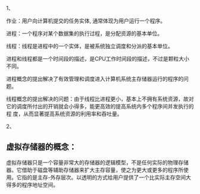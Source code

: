 1、
   
   作业：用户向计算机提交的任务实体, 通常体现为用户运行一个程序。

   进程：一个程序对某个数据集的执行过程，是分配资源的基本单位。
   
   线程：线程是进程中的一个实体，是被系统独立调度和分派的基本单位。
   
   进程和线程都是一个时间段的描述，是CPU工作时间段的描述，不过是颗粒大小不同。
   
   进程概念的提出解决了有效管理和调度进入计算机系统主存储器运行的程序的问题。
   
   线程概念的提出解决的问题：由于线程比进程更小，基本上不拥有系统资源，故对它的调度所付出的开销就会小得多，能更高效的提高系统内多个程序间并发执行的程      度，从而显著提高系统资源的利用率和吞吐量。
   
2、

## 虚拟存储器的概念：

虚拟存储器只是一个容量非常大的存储器的逻辑模型，不是任何实际的物理存储器。它借助于磁盘等辅助存储器来扩大主存容量，使之为更大或更多的程序所使用。它指的是主存-外存层次。以透明的方式给用户提供了一个比实际主存空间大得多的程序地址空间。



